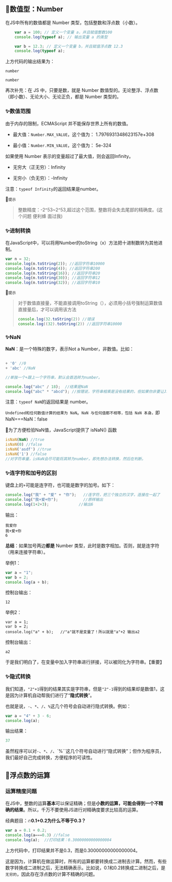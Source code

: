 
## 🎈数值型：Number

在JS中所有的数值都是 Number 类型，包括整数和浮点数（小数）。

```javascript
	var a = 100; // 定义一个变量 a，并且赋值整数100
	console.log(typeof a); // 输出变量 a 的类型

	var b = 12.3; // 定义一个变量 b，并且赋值浮点数 12.3
	console.log(typeof a);
```

上方代码的输出结果为：

```
number

number
```

再次补充：在 JS 中，只要是数，就是 Number 数值型的。无论整浮、浮点数（即小数）、无论大小、无论正负，都是 Number 类型的。

### ✨数值范围

由于内存的限制，ECMAScript 并不能保存世界上所有的数值。

- 最大值：`Number.MAX_VALUE`，这个值为： 1.7976931348623157e+308

- 最小值：`Number.MIN_VALUE`，这个值为： 5e-324

如果使用 Number 表示的变量超过了最大值，则会返回Infinity。

- 无穷大（正无穷）：Infinity

- 无穷小（负无穷）：-Infinity

注意：`typeof Infinity`的返回结果是number。

🎉`提示`

> 整数精度：-2^53~2^53,超过这个范围，整数将会失去尾部的精确度。(这个问题 便利蜂 面过我)

### ✨进制转换

在JavaScript中，可以将用Number的toString（x）方法把十进制数转为其他进制。

```js
var n = 32;
console.log(n.toString(2)); //返回字符串10000
console.log(n.toString(4)); //返回字符串200
console.log(n.toString(16)); //返回字符串20
console.log(n.toString(30)); //返回字符串12
console.log(n.toString(32)); //返回字符串10
```

🎉`提示`

> 对于数值直接量，不能直接调用toString（），必须用小括号强制运算数值直接量后，才可以调用该方法
>
> ```js
> console.log(32.toString(2)) //错误
> console.log((32).toString(2)) //返回字符串10000
> ```

### ✨NaN

**NaN**：是一个特殊的数字，表示Not a Number，非数值。比如：

```javascript
  
+ '0' //0
+ 'abc' //NaN

//单独一个+跟上一个字符串，默认会首选转为number。

console.log("abc" / 18);  //结果是NaN
console.log("abc" * "abcd"); //按理说，字符串相乘是没有结果的，但如果你非要让JS去算，它就一定会给你一个结果。结果是NaN
```

注意：`typeof NaN`的返回结果是 number。

`Undefined和任何数值计算的结果为 NaN`。`NaN 与任何值都不相等，包括 NaN 本身。`即NaN===NaN：false

🎉为了方便检验NaN值，JavaScript提供了 isNaN() 函数

```js
isNaN(NaN) //true
isNaN(0) //false
isNaN('asdf') //true
isNaN('1') //false
//对字符串量，isNaN会尽可能将其转为number。即先想办法转换，然后在判断。
```



### ✨连字符和加号的区别

键盘上的`+`可能是连字符，也可能是数字的加号。如下：

```js
console.log("我" + "爱" + "你");	//连字符，把三个独立的汉字，连接在一起了
console.log("我+爱+你");			//原样输出
console.log(1+2+3);				//输出6
```

输出：

```
我爱你
我+爱+你
6
```

**总结**：如果加号两边**都是** Number 类型，此时是数字相加。否则，就是连字符（用来连接字符串）。

举例1：

```javascript
var a = "1";
var b = 2;
console.log(a + b);
```

控制台输出：

```
12
```

举例2：

```
var a = 1;
var b = 2;
console.log("a" + b);	//"a"就不是变量了！所以就是"a"+2 输出a2

```

控制台输出：

```
a2
```

于是我们明白了，在变量中加入字符串进行拼接，可以被同化为字符串。【重要】


### ✨隐式转换

我们知道，`"2"+1`得到的结果其实是字符串，但是`"2"-1`得到的结果却是数值1，这是因为计算机自动帮我们进行了“**隐式转换**”。

也就是说，`-`、`*`、`/`、`%`这几个符号会自动进行隐式转换。例如：

```javascript
var a = "4" + 3 - 6;
console.log(a);
```

输出结果：

```javascript
37
```

虽然程序可以对`-`、`*`、`/`、`%``这几个符号自动进行“隐式转换”；但作为程序员，我们最好自己完成转换，方便程序的可读性。


## 🎈浮点数的运算

### 运算精度问题

在JS中，整数的运算**基本**可以保证精确；但是**小数的运算，可能会得到一个不精确的结果**。所以，千万不要使用JS进行对精确度要求比较高的运算。

经典题目：🔥**0.1+0.2为什么不等于0.3？**

```javascript
var a = 0.1 + 0.2;
console.log(a===0.3) //false
console.log(a);  //打印结果：0.30000000000000004
```

上方代码中，打印结果并不是0.3，而是0.30000000000000004。

这是因为，计算机在做运算时，所有的运算都要转换成二进制去计算。然而，有些数字转换成二进制之后，无法精确表示。比如说，0.1和0.2转换成二进制之后，是`无穷的`，因此存在浮点数的计算不精确的问题。

